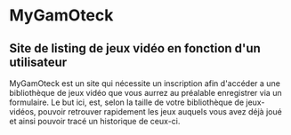 # MyGamOteck

## Site de listing de jeux vidéo en fonction d'un utilisateur

MyGamOteck est un site qui nécessite un inscription afin d'accéder a une bibliothèque de jeux vidéo que vous aurrez au préalable enregistrer via un formulaire.
Le but ici, est, selon la taille de votre bibliothèque de jeux-vidéos, pouvoir retrouver rapidement les jeux auquels vous avez déjà joué et ainsi pouvoir tracé un historique de ceux-ci. 
